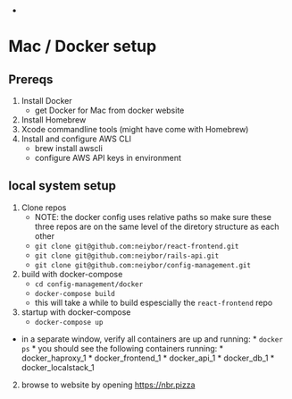 * <!-- TITLE: Macdocker -->
<!-- SUBTITLE: A quick summary of Macdocker -->

# Mac / Docker setup

## Prereqs

1. Install Docker
	* get Docker for Mac from docker website
2. Install Homebrew
2. Xcode  commandline tools (might have come with Homebrew)
2. Install and configure AWS CLI
	* brew install awscli
	* configure AWS API keys in environment

## local system setup
1. Clone repos
	* NOTE: the docker config uses relative paths so make sure these three repos are on the same level of the diretory structure as each other
	* `git clone git@github.com:neiybor/react-frontend.git`
	* `git clone git@github.com:neiybor/rails-api.git`
	* `git clone git@github.com:neiybor/config-management.git`
2. build with docker-compose
	* `cd config-management/docker`
	* `docker-compose build`
	* this will take a while to build espescially the `react-frontend` repo
2. startup with docker-compose
	* `docker-compose up`
  * in a separate window, verify all containers are up and running:
		* `docker ps`
		* you should see the following containers running:
			* docker_haproxy_1
			* docker_frontend_1
			* docker_api_1
			* docker_db_1
			* docker_localstack_1
2. browse to website by opening <a href="https://nbr.pizza" target="_blank">https://nbr.pizza</a>
